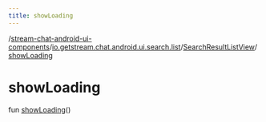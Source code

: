 ```yaml
---
title: showLoading
---
```

/[stream-chat-android-ui-components](../../index.md)/[io.getstream.chat.android.ui.search.list](../index.md)/[SearchResultListView](index.md)/[showLoading](showLoading.md)  
  
  
  
# showLoading  
fun [showLoading](showLoading.md)()
